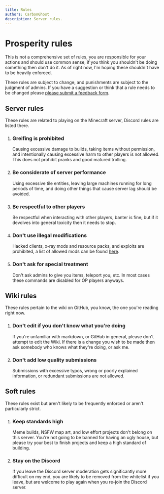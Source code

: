 ```yaml
---
title: Rules
authors: CarbonGhost
description: Server rules.
---
```


# Prosperity rules

This is not a comprehensive set of rules, you are responsible for your actions and should use common sense, if you think you shouldn't be doing something then don't do it. As of right now, I'm hoping these shouldn't have to be heavily enforced.

These rules are subject to change, and punishments are subject to the judgment of admins. If you have a suggestion or think that a rule needs to be changed please [please submit a feedback form](https://forms.gle/D5ebS5zFmLNCyuSTA).

## Server rules

These rules are related to playing on the Minecraft server, Discord rules are listed there.

1.  ### Greifing is prohibited

    Causing excessive damage to builds, taking items without permission, and intentionally causing excessive harm to other players is not allowed. This does not prohibit pranks and good matured trolling.

2.  ### Be considerate of server performance

    Using excessive tile entities, leaving large machines running for long periods of time, and doing other things that cause server lag should be avoided.

3.  ### Be respectful to other players

    Be respectful when interacting with other players, banter is fine, but if it devolves into general toxicity then it needs to stop.

4.  ### Don't use illegal modifications

    Hacked clients, x-ray mods and resource packs, and exploits are prohibited, a list of allowed mods can be found [here](https://github.com/CarbonGhost/Prosperity/wiki/Allowed-mods).

5.  ### Don't ask for special treatment

    Don't ask admins to give you items, teleport you, etc. In most cases these commands are disabled for OP players anyways.

## Wiki rules

These rules pertain to the wiki on GitHub, you know, the one you're reading right now.

1.  ### Don't edit if you don't know what you're doing

    If you're unfamiliar with markdown, or GitHub in general, please don't attempt to edit the Wiki. If there is a change you wish to be made then ask somebody who knows what they're doing, or ask me.

2.  ### Don't add low quality submissions

    Submissions with excessive typos, wrong or poorly explained information, or redundant submissions are not allowed.

## Soft rules

These rules exist but aren't likely to be frequently enforced or aren't particularly strict.

1.  ### Keep standards high

    Meme builds, NSFW map art, and low effort projects don't belong on this server. You're not going to be banned for having an ugly house, but please try your best to finish projects and keep a high standard of building.

2.  ### Stay on the Discord

    If you leave the Discord server moderation gets significantly more difficult on my end, you are likely to be removed from the whitelist if you leave, but are welcome to play again when you re-join the Discord server.

